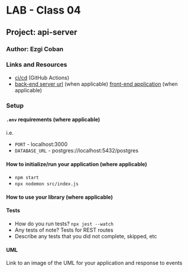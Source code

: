 # LAB - Class 04

## Project: api-server

### Author: Ezgi Coban

### Links and Resources

- [ci/cd](https://github.com/ezgi-c/api-server/actions) (GitHub Actions)
- [back-end server url](https://api-server-diwy.onrender.com) (when applicable)
[front-end application](http://xyz.com) (when applicable)

### Setup

#### `.env` requirements (where applicable)

i.e.

- `PORT` - localhost:3000
- `DATABASE_URL` - postgres://localhost:5432/postgres

#### How to initialize/run your application (where applicable)

- `npm start`
- `npx nodemon src/index.js`

#### How to use your library (where applicable)

#### Tests

- How do you run tests?
    `npx jest --watch`
- Any tests of note?
    Tests for REST routes
- Describe any tests that you did not complete, skipped, etc


#### UML

Link to an image of the UML for your application and response to events
